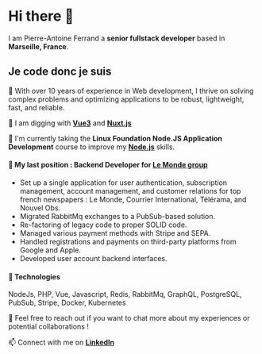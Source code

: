 # Hi there 👋

I am Pierre-Antoine Ferrand a **senior fullstack developer** based in **Marseille, France**.



## Je code donc je suis 

🧠 With over 10 years of experience in Web development, I thrive on solving complex problems and optimizing applications to be robust, lightweight, fast, and reliable.

🔭 I am digging with **[Vue3](https://github.com/vuejs/)** and **[Nuxt.js](https://github.com/nuxt/nuxt)**

🌱  I'm currently taking the **Linux Foundation Node.JS Application Development** course to improve my **[Node.js](https://github.com/nodejs/node)** skills.

   
#### 🌟 My last position : Backend Developer for [Le Monde group](https://www.lemonde.fr)

- Set up a single application for user authentication, subscription management, account management, and customer relations for top french newspapers : Le Monde, Courrier International, Télérama, and Nouvel Obs.
- Migrated RabbitMq exchanges to a PubSub-based solution.
- Re-factoring of legacy code to proper SOLID code.
- Managed various payment methods with Stripe and SEPA.
- Handled registrations and payments on third-party platforms from Google and Apple.
- Developed user account backend interfaces.

#### 🔧 Technologies 

NodeJs, PHP, Vue, Javascript, Redis, RabbitMq, GraphQL, PostgreSQL, PubSub, Stripe, Docker, Kubernetes

🚀 Feel free to reach out if you want to chat more about my experiences or potential collaborations !

📫  Connect with me on **[LinkedIn](https://www.linkedin.com/in/pierre-antoine-ferrand-76348959/)**
